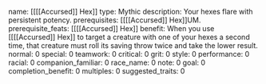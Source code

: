 name: [[[[Accursed]] Hex]]
type: Mythic
description: Your hexes flare with persistent potency.
prerequisites: [[[[Accursed]] Hex]]UM.
prerequisite_feats: [[[[Accursed]] Hex]]
benefit: When you use [[[[Accursed]] Hex]] to target a creature with one of your hexes a second time, that creature must roll its saving throw twice and take the lower result.
normal: 0
special: 0
teamwork: 0
critical: 0
grit: 0
style: 0
performance: 0
racial: 0
companion_familiar: 0
race_name: 0
note: 0
goal: 0
completion_benefit: 0
multiples: 0
suggested_traits: 0
